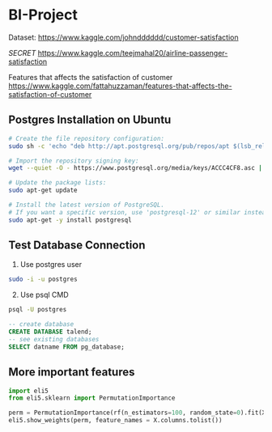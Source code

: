 # BI-Project

Dataset:
https://www.kaggle.com/johndddddd/customer-satisfaction

*SECRET*
https://www.kaggle.com/teejmahal20/airline-passenger-satisfaction

Features that affects the satisfaction of customer
https://www.kaggle.com/fattahuzzaman/features-that-affects-the-satisfaction-of-customer

## Postgres Installation on Ubuntu

```sh
# Create the file repository configuration:
sudo sh -c 'echo "deb http://apt.postgresql.org/pub/repos/apt $(lsb_release -cs)-pgdg main" > /etc/apt/sources.list.d/pgdg.list'

# Import the repository signing key:
wget --quiet -O - https://www.postgresql.org/media/keys/ACCC4CF8.asc | sudo apt-key add -

# Update the package lists:
sudo apt-get update

# Install the latest version of PostgreSQL.
# If you want a specific version, use 'postgresql-12' or similar instead of 'postgresql':
sudo apt-get -y install postgresql
```
## Test Database Connection
1. Use postgres user
```sh
sudo -i -u postgres
```
2. Use psql CMD
```sh
psql -U postgres
```
```sql
-- create database
CREATE DATABASE talend;
-- see existing databases
SELECT datname FROM pg_database;
```
## More important features
```py
import eli5
from eli5.sklearn import PermutationImportance

perm = PermutationImportance(rf(n_estimators=100, random_state=0).fit(X,y),random_state=1).fit(X,y)
eli5.show_weights(perm, feature_names = X.columns.tolist())
```